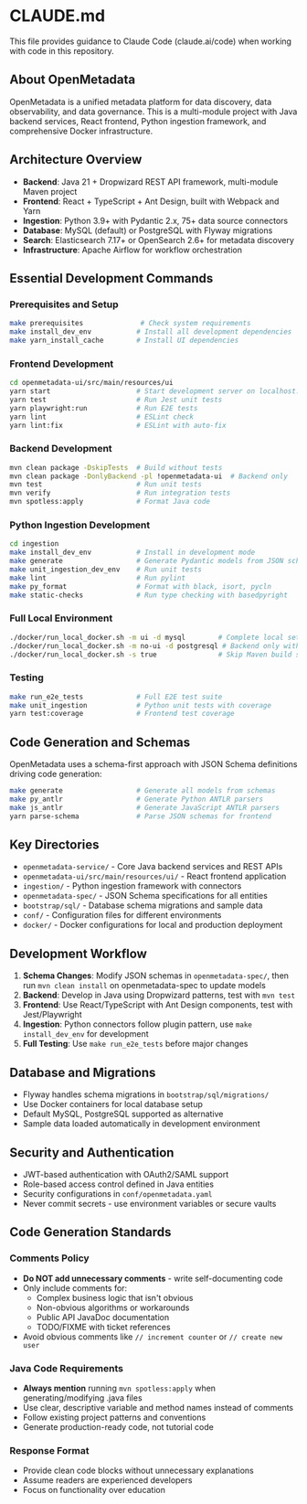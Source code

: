 # CLAUDE.md

This file provides guidance to Claude Code (claude.ai/code) when working with code in this repository.

## About OpenMetadata

OpenMetadata is a unified metadata platform for data discovery, data observability, and data governance. This is a multi-module project with Java backend services, React frontend, Python ingestion framework, and comprehensive Docker infrastructure.

## Architecture Overview

- **Backend**: Java 21 + Dropwizard REST API framework, multi-module Maven project
- **Frontend**: React + TypeScript + Ant Design, built with Webpack and Yarn
- **Ingestion**: Python 3.9+ with Pydantic 2.x, 75+ data source connectors
- **Database**: MySQL (default) or PostgreSQL with Flyway migrations
- **Search**: Elasticsearch 7.17+ or OpenSearch 2.6+ for metadata discovery
- **Infrastructure**: Apache Airflow for workflow orchestration

## Essential Development Commands

### Prerequisites and Setup
```bash
make prerequisites              # Check system requirements
make install_dev_env           # Install all development dependencies
make yarn_install_cache        # Install UI dependencies
```

### Frontend Development
```bash
cd openmetadata-ui/src/main/resources/ui
yarn start                     # Start development server on localhost:3000
yarn test                      # Run Jest unit tests
yarn playwright:run            # Run E2E tests
yarn lint                      # ESLint check
yarn lint:fix                  # ESLint with auto-fix
```

### Backend Development
```bash
mvn clean package -DskipTests  # Build without tests
mvn clean package -DonlyBackend -pl !openmetadata-ui  # Backend only
mvn test                       # Run unit tests
mvn verify                     # Run integration tests
mvn spotless:apply             # Format Java code
```

### Python Ingestion Development
```bash
cd ingestion
make install_dev_env           # Install in development mode
make generate                  # Generate Pydantic models from JSON schemas
make unit_ingestion_dev_env    # Run unit tests
make lint                      # Run pylint
make py_format                 # Format with black, isort, pycln
make static-checks             # Run type checking with basedpyright
```

### Full Local Environment
```bash
./docker/run_local_docker.sh -m ui -d mysql        # Complete local setup with UI
./docker/run_local_docker.sh -m no-ui -d postgresql # Backend only with PostgreSQL
./docker/run_local_docker.sh -s true               # Skip Maven build step
```

### Testing
```bash
make run_e2e_tests             # Full E2E test suite
make unit_ingestion            # Python unit tests with coverage
yarn test:coverage             # Frontend test coverage
```

## Code Generation and Schemas

OpenMetadata uses a schema-first approach with JSON Schema definitions driving code generation:

```bash
make generate                  # Generate all models from schemas
make py_antlr                  # Generate Python ANTLR parsers
make js_antlr                  # Generate JavaScript ANTLR parsers
yarn parse-schema              # Parse JSON schemas for frontend
```

## Key Directories

- `openmetadata-service/` - Core Java backend services and REST APIs
- `openmetadata-ui/src/main/resources/ui/` - React frontend application
- `ingestion/` - Python ingestion framework with connectors
- `openmetadata-spec/` - JSON Schema specifications for all entities
- `bootstrap/sql/` - Database schema migrations and sample data
- `conf/` - Configuration files for different environments
- `docker/` - Docker configurations for local and production deployment

## Development Workflow

1. **Schema Changes**: Modify JSON schemas in `openmetadata-spec/`, then run `mvn clean install` on openmetadata-spec to update models
2. **Backend**: Develop in Java using Dropwizard patterns, test with `mvn test`  
3. **Frontend**: Use React/TypeScript with Ant Design components, test with Jest/Playwright
4. **Ingestion**: Python connectors follow plugin pattern, use `make install_dev_env` for development
5. **Full Testing**: Use `make run_e2e_tests` before major changes

## Database and Migrations

- Flyway handles schema migrations in `bootstrap/sql/migrations/`
- Use Docker containers for local database setup
- Default MySQL, PostgreSQL supported as alternative
- Sample data loaded automatically in development environment

## Security and Authentication

- JWT-based authentication with OAuth2/SAML support
- Role-based access control defined in Java entities
- Security configurations in `conf/openmetadata.yaml`
- Never commit secrets - use environment variables or secure vaults

## Code Generation Standards

### Comments Policy
- **Do NOT add unnecessary comments** - write self-documenting code
- Only include comments for:
    - Complex business logic that isn't obvious
    - Non-obvious algorithms or workarounds
    - Public API JavaDoc documentation
    - TODO/FIXME with ticket references
- Avoid obvious comments like `// increment counter` or `// create new user`

### Java Code Requirements
- **Always mention** running `mvn spotless:apply` when generating/modifying .java files
- Use clear, descriptive variable and method names instead of comments
- Follow existing project patterns and conventions
- Generate production-ready code, not tutorial code

### Response Format
- Provide clean code blocks without unnecessary explanations
- Assume readers are experienced developers
- Focus on functionality over education
